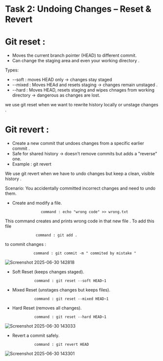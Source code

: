 # Task 2: Undoing Changes – Reset & Revert
# Git reset :
- Moves the current branch pointer (HEAD) to different commit. 
- Can change the staging area and even your working directory . 

Types:
 - --soft : moves HEAD only -> changes stay staged 
 - --mixed : Moves HEAd and resets staging -> changes remain unstaged . 
 - --hard : Moves HEAD, resets staging and wipes chnages from working directory -> dangerous as changes are lost. 

 we use git reset when we want to rewrite history locally or unstage changes .

 # Git revert :
 - Create a new commit that undoes changes from a specific earlier commit . 
 - Safe for shared history -> doesn't remove commits but adds a "reverse" one.
 - Example : git revert <comit-hash>

 We use git revert when we have to undo changes but keep a clean, visible history .

 Scenario: You accidentally committed incorrect changes and need to undo them.

 - Create and modify a file.
                    
                    command : echo "wrong code" >> wrong.txt

This command creates and prints wrong code in that new file . 
To add this file 

                  command : git add . 

to commit changes :

                 command : git commit -m " commited by mistake "
![Screenshot 2025-06-30 142818](https://github.com/user-attachments/assets/e5e5e4bf-451f-43f0-8cf2-ab0cf7c27ff0)

- Soft Reset (keeps changes staged).

                command : git reset --soft HEAD~1

- Mixed Reset (unstages changes but keeps files).

                command : git reset --mixed HEAD~1

- Hard Reset (removes all changes).

                command : git reset --hard HEAD~1
![Screenshot 2025-06-30 143033](https://github.com/user-attachments/assets/0fe5f550-0f84-48df-a2a8-478548b4aa95)

- Revert a commit safely.
                
                command : git revert HEAD
![Screenshot 2025-06-30 143301](https://github.com/user-attachments/assets/9d362186-526c-4cbf-a381-5558dbae8019)

  

                

